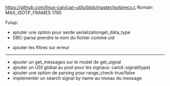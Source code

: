 
https://github.com/linux-can/can-utils/blob/master/isotprecv.c
Romain MAX_ISOTP_FRAMES 1785

Fulup:


   + ajouter une option pour serde serializationget_data_type
   + DBC-parse prendre le nom du fichier comme uid

 - ajouter les filtres sur erreur



*****
  * ajouter un get_messages sur le model de get_signal
  * ajouter un UDI global au pool pour les signaux: canid::signal(type)
  * ajouter une option de parsing pour range_check-true/false
  * implementer un search signal by name au niveau du message




